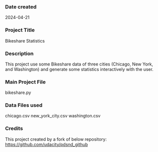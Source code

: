 ### Date created
2024-04-21

### Project Title
Bikeshare Statistics

### Description
This project use some Bikeshare data of three cities (Chicago, New York, and Washington) and generate some statistics interactively with the user.

### Main Project File
bikeshare.py

### Data Files used
chicago.csv
new_york_city.csv
washington.csv

### Credits
This project created by a fork of below repository:
https://github.com/udacity/pdsnd_github


